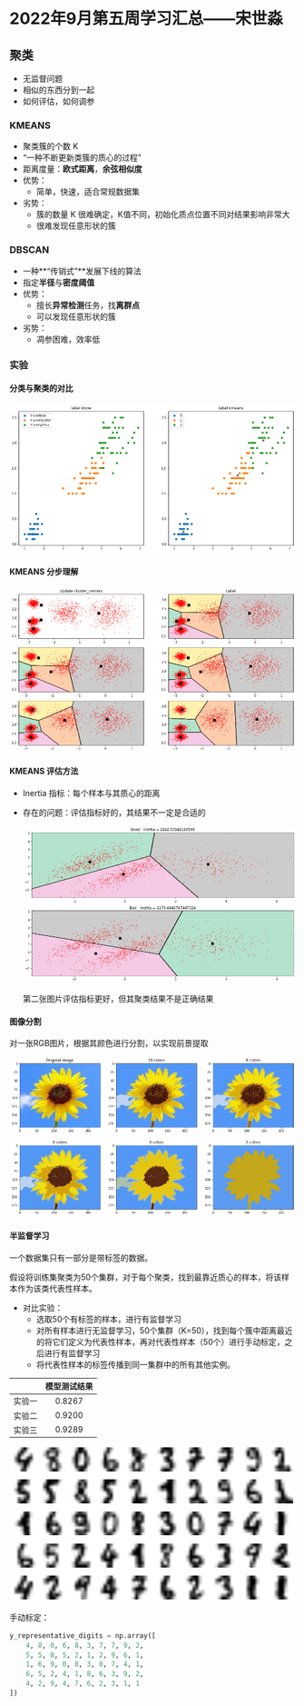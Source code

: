 # 2022年9月第五周学习汇总——宋世淼

## 聚类

- 无监督问题
- 相似的东西分到一起
- 如何评估，如何调参



### KMEANS

- 聚类簇的个数 K
- “一种不断更新类簇的质心的过程”
- 距离度量：**欧式距离**，**余弦相似度**
- 优势：
  - 简单，快速，适合常规数据集
- 劣势：
  - 簇的数量 K 很难确定，K值不同，初始化质点位置不同对结果影响非常大
  - 很难发现任意形状的簇



### DBSCAN

- 一种**“传销式”**发展下线的算法
- 指定**半径**与**密度阈值**
- 优势：
  - 擅长**异常检测**任务，找**离群点**
  - 可以发现任意形状的簇
- 劣势：
  - 凋参困难，效率低



### 实验

#### 分类与聚类的对比

![compare](KMEANS/img/compare.png)



#### KMEANS 分步理解

![kmeans](KMEANS/img/kmeans_step.png)



#### KMEANS 评估方法

- Inertia 指标：每个样本与其质心的距离

- 存在的问题：评估指标好的，其结果不一定是合适的

  ![gb](KMEANS/img/good_bad.png)

  第二张图片评估指标更好，但其聚类结果不是正确结果



#### 图像分割

对一张RGB图片，根据其颜色进行分割，以实现前景提取

![seg](KMEANS/img/segmentation.png)



#### 半监督学习

一个数据集只有一部分是带标签的数据。

假设将训练集聚类为50个集群，对于每个聚类，找到最靠近质心的样本，将该样本作为该类代表性样本。

- 对比实验：
  - 选取50个有标签的样本，进行有监督学习
  - 对所有样本进行无监督学习，50个集群（K=50），找到每个簇中距离最近的将它们定义为代表性样本，再对代表性样本（50个）进行手动标定，之后进行有监督学习
  - 将代表性样本的标签传播到同一集群中的所有其他实例。



|        | 模型测试结果 |
| :----: | :----------: |
| 实验一 |    0.8267    |
| 实验二 |    0.9200    |
| 实验三 |    0.9289    |



![num](KMEANS/img/num.png)

手动标定：

```python
y_representative_digits = np.array([
    4, 8, 0, 6, 8, 3, 7, 7, 9, 2,
    5, 5, 8, 5, 2, 1, 2, 9, 6, 1,
    1, 6, 9, 0, 8, 3, 0, 7, 4, 1,
    6, 5, 2, 4, 1, 8, 6, 3, 9, 2,
    4, 2, 9, 4, 7, 6, 2, 3, 1, 1
])
```

